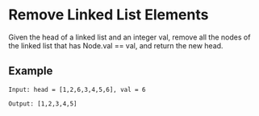 # Remove Linked List Elements

Given the head of a linked list and an integer val, remove all the nodes of the linked list that has Node.val == val, and return the new head.

## Example
```
Input: head = [1,2,6,3,4,5,6], val = 6

Output: [1,2,3,4,5]
```
